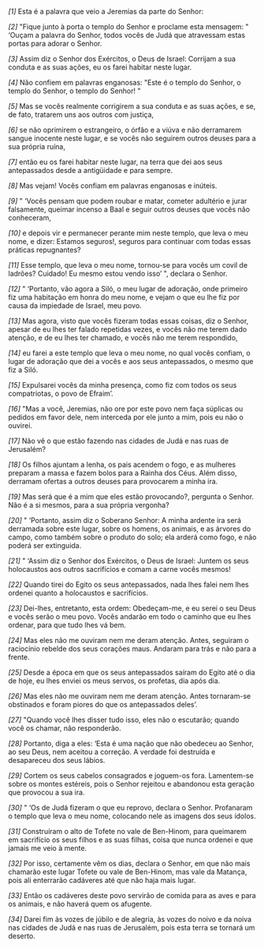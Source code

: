 *[1]* Esta é a palavra que veio a Jeremias da parte do Senhor:

*[2]* "Fique junto à porta o templo do Senhor e proclame esta mensagem: " ‘Ouçam a palavra do Senhor, todos vocês de Judá que atravessam estas portas para adorar o Senhor.

*[3]* Assim diz o Senhor dos Exércitos, o Deus de Israel: Corrijam a sua conduta e as suas ações, eu os farei habitar neste lugar.

*[4]* Não confiem em palavras enganosas: "Este é o templo do Senhor, o templo do Senhor, o templo do Senhor! "

*[5]* Mas se vocês realmente corrigirem a sua conduta e as suas ações, e se, de fato, tratarem uns aos outros com justiça,

*[6]* se não oprimirem o estrangeiro, o órfão e a viúva e não derramarem sangue inocente neste lugar, e se vocês não seguirem outros deuses para a sua própria ruína,

*[7]* então eu os farei habitar neste lugar, na terra que dei aos seus antepassados desde a antigüidade e para sempre.

*[8]* Mas vejam! Vocês confiam em palavras enganosas e inúteis.

*[9]* " ‘Vocês pensam que podem roubar e matar, cometer adultério e jurar falsamente, queimar incenso a Baal e seguir outros deuses que vocês não conheceram,

*[10]* e depois vir e permanecer perante mim neste templo, que leva o meu nome, e dizer: Estamos seguros!, seguros para continuar com todas essas práticas repugnantes?

*[11]* Esse templo, que leva o meu nome, tornou-se para vocês um covil de ladrões? Cuidado! Eu mesmo estou vendo isso’ ", declara o Senhor.

*[12]* " ‘Portanto, vão agora a Siló, o meu lugar de adoração, onde primeiro fiz uma habitação em honra do meu nome, e vejam o que eu lhe fiz por causa da impiedade de Israel, meu povo.

*[13]* Mas agora, visto que vocês fizeram todas essas coisas, diz o Senhor, apesar de eu lhes ter falado repetidas vezes, e vocês não me terem dado atenção, e de eu lhes ter chamado, e vocês não me terem respondido,

*[14]* eu farei a este templo que leva o meu nome, no qual vocês confiam, o lugar de adoração que dei a vocês e aos seus antepassados, o mesmo que fiz a Siló.

*[15]* Expulsarei vocês da minha presença, como fiz com todos os seus compatriotas, o povo de Efraim’.

*[16]* "Mas a você, Jeremias, não ore por este povo nem faça súplicas ou pedidos em favor dele, nem interceda por ele junto a mim, pois eu não o ouvirei.

*[17]* Não vê o que estão fazendo nas cidades de Judá e nas ruas de Jerusalém?

*[18]* Os filhos ajuntam a lenha, os pais acendem o fogo, e as mulheres preparam a massa e fazem bolos para a Rainha dos Céus. Além disso, derramam ofertas a outros deuses para provocarem a minha ira.

*[19]* Mas será que é a mim que eles estão provocando?, pergunta o Senhor. Não é a si mesmos, para a sua própria vergonha?

*[20]* " ‘Portanto, assim diz o Soberano Senhor: A minha ardente ira será derramada sobre este lugar, sobre os homens, os animais, e as árvores do campo, como também sobre o produto do solo; ela arderá como fogo, e não poderá ser extinguida.

*[21]* " ‘Assim diz o Senhor dos Exércitos, o Deus de Israel: Juntem os seus holocaustos aos outros sacrifícios e comam a carne vocês mesmos!

*[22]* Quando tirei do Egito os seus antepassados, nada lhes falei nem lhes ordenei quanto a holocaustos e sacrifícios.

*[23]* Dei-lhes, entretanto, esta ordem: Obedeçam-me, e eu serei o seu Deus e vocês serão o meu povo. Vocês andarão em todo o caminho que eu lhes ordenar, para que tudo lhes vá bem.

*[24]* Mas eles não me ouviram nem me deram atenção. Antes, seguiram o raciocínio rebelde dos seus corações maus. Andaram para trás e não para a frente.

*[25]* Desde a época em que os seus antepassados saíram do Egito até o dia de hoje, eu lhes enviei os meus servos, os profetas, dia após dia.

*[26]* Mas eles não me ouviram nem me deram atenção. Antes tornaram-se obstinados e foram piores do que os antepassados deles’.

*[27]* "Quando você lhes disser tudo isso, eles não o escutarão; quando você os chamar, não responderão.

*[28]* Portanto, diga a eles: ‘Esta é uma nação que não obedeceu ao Senhor, ao seu Deus, nem aceitou a correção. A verdade foi destruída e desapareceu dos seus lábios.

*[29]* Cortem os seus cabelos consagrados e joguem-os fora. Lamentem-se sobre os montes estéreis, pois o Senhor rejeitou e abandonou esta geração que provocou a sua ira.

*[30]* " ‘Os de Judá fizeram o que eu reprovo, declara o Senhor. Profanaram o templo que leva o meu nome, colocando nele as imagens dos seus ídolos.

*[31]* Construíram o alto de Tofete no vale de Ben-Hinom, para queimarem em sacrifício os seus filhos e as suas filhas, coisa que nunca ordenei e que jamais me veio à mente.

*[32]* Por isso, certamente vêm os dias, declara o Senhor, em que não mais chamarão este lugar Tofete ou vale de Ben-Hinom, mas vale da Matança, pois ali enterrarão cadáveres até que não haja mais lugar.

*[33]* Então os cadáveres deste povo servirão de comida para as aves e para os animais, e não haverá quem os afugente.

*[34]* Darei fim às vozes de júbilo e de alegria, às vozes do noivo e da noiva nas cidades de Judá e nas ruas de Jerusalém, pois esta terra se tornará um deserto.

